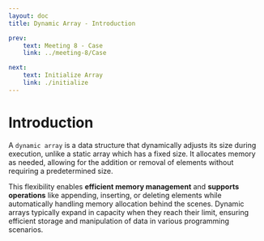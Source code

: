 ```yaml
---
layout: doc
title: Dynamic Array - Introduction

prev:
    text: Meeting 8 - Case
    link: ../meeting-8/Case

next:
    text: Initialize Array
    link: ./initialize
---
```


# Introduction
A `dynamic array` is a data structure that dynamically adjusts its size during execution, unlike a static array which has a fixed size. It allocates memory as needed, allowing for the addition or removal of elements without requiring a predetermined size.  
  
This flexibility enables __efficient memory management__ and __supports operations__ like appending, inserting, or deleting elements while automatically handling memory allocation behind the scenes. Dynamic arrays typically expand in capacity when they reach their limit, ensuring efficient storage and manipulation of data in various programming scenarios.